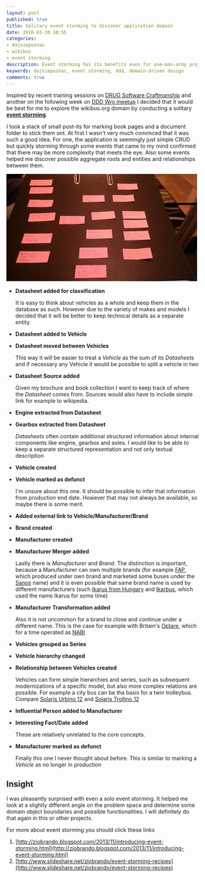 ```yaml
---
layout: post
published: true
title: Solitary event storming to discover application domain
date: 2016-03-30 10:55
categories:
- dajsiepoznac
- wikibus
- event storming
description: Event storming has its benefits even for one-man-army projects. Here are results of a short session I had
keywords: dajsiepoznac, event storming, ddd, domain-driven design
comments: true
---
```


Inspired by recent training sessions on [DRUG Software Craftmanship](http://www.meetup.com/drugpl/events/228508826/) and
another on the following week on [DDD Wro meetup](http://www.meetup.com/DDD-WRO/events/229281801/) I decided that it would
be best for me to explore the wikibus.org domain by conducting a solitary [**event storming**](http://ziobrando.blogspot.com/2013/11/introducing-event-storming.html).

<!--more-->

I took a stack of small post-its for marking book pages and a document folder to stick them ont. At first I wasn't very
much convinced that it was such a good idea. For one, the application is seemingly just simple CRUD but quickly storming
through some events that came to my mind confirmed that there may be more complexity that meets the eye. Also some events
helped me discover possible aggregate roots and entities and relationships between them.

[![events on small post-its](/uploads/2016/03/wikibus-events-small.jpg)](/uploads/2016/03/wikibus-events-large.jpg)

* **Datasheet added for classification**

   It is easy to think about vehicles as a whole and keep them in the database as such. However due to the variety of 
   makes and models I decided that it will be better to keep technical details as a separate entity.

* **Datasheet added to Vehicle**
* **Datasheet moved between Vehicles**

   This way it will be easier to treat a *Vehicle* as the sum of its *Datasheets* and if necessary any Vehicle it would
   be possible to split a vehicle in two   

* **Datasheet Source added**

   Given my brochure and book collection I want to keep track of where the *Datasheet* comes from. Sources would also have
   to include simple link for example to wikipedia.

* **Engine extracted from Datasheet**
* **Gearbox extracted from Datasheet**

   *Datasheets* often contain additional structured information about internal components like engine, gearbox and axles.
   I would like to be able to keep a separate structured representation and not only textual description 

* **Vehicle created**
* **Vehicle marked as defunct**

   I'm unsure about this one. It should be possible to infer that information from production end date. However that may
   not always be available, so maybe there is some merit.

* **Added external link to Vehicle/Manufacturer/Brand**
* **Brand created**
* **Manufacturer created**
* **Manufacturer Merger added**

  Lastly there is *Manufacturer* and *Brand*. The distinction is important, because a Manufacturer can own multiple
  brands (for example [FAP](https://en.wikipedia.org/wiki/Fabrika_automobila_Priboj), which produced under own brand and
  marketed some buses under the [Sanos](https://en.wikipedia.org/wiki/FAS_Sanos) name) and it is even possible that same
  brand name is used by different manufacturers (such [Ikarus from Hungary](https://en.wikipedia.org/wiki/Ikarus_Bus) and
  [Ikarbus](https://en.wikipedia.org/wiki/Ikarbus#Products), which used the name Ikarus for some time)

* **Manufacturer Transformation added**

  Also it is not uncommon for a brand to close and continue under a different name. This is the case for example with
  Britain's [Optare](https://en.wikipedia.org/wiki/Optare), which for a time operated as [NABI](https://en.wikipedia.org/wiki/North_American_Bus_Industries) 

* **Vehicles grouped as Series**
* **Vehicle hierarchy changed**
* **Relationship between Vehicles created**

  Vehicles can form simple hierarchies and series, such as subsequent modernizations of a specific model, but also more
  complex relations are possible. For example a city bus can be tha basis for a twin trolleybus. Compare [Solaris Urbino
  12](https://en.wikipedia.org/wiki/Solaris_Urbino_12) and [Solaris Trollino 12](https://pl.wikipedia.org/wiki/Solaris_Trollino_12)
  
* **Influential Person added to Manufacturer**
* **Interesting Fact/Date added**

  These are relatively unrelated to the core concepts. 

* **Manufacturer marked as defunct**

  Finally this one I never thought about before. This is similar to marking a *Vehicle* as no longer in production
  
## Insight

I was pleasantly surprised with even a solo event storming. It helped me look at a slightly different angle on the problem
space and determine some domain object boundaries and possible functionalities. I will definitely do that again in this
or other projects.

For more about event storming you should click these links

1. [http://ziobrando.blogspot.com/2013/11/introducing-event-storming.html](http://ziobrando.blogspot.com/2013/11/introducing-event-storming.html)
1. [http://www.slideshare.net/ziobrando/event-storming-recipes](http://www.slideshare.net/ziobrando/event-storming-recipes)
